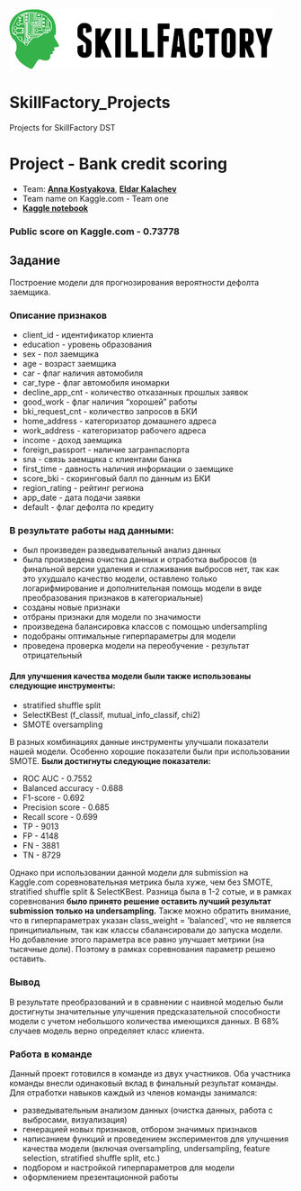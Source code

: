 ![Title PNG "Skill Factory"](./assets/skillfactory_logo.png)

# SkillFactory_Projects
Projects for SkillFactory DST

# Project - Bank credit scoring
- Team: **[Anna Kostyakova](https://github.com/anna-kostyakova)**, **[Eldar Kalachev](https://github.com/ekalachev)**
- Team name on Kaggle.com - Team one
- **[Kaggle notebook](https://www.kaggle.com/ekalachev/bank-credit-scoring-team-one)**

### Public score on Kaggle.com - 0.73778

## Задание
Построение модели для прогнозирования вероятности дефолта заемщика.

### Описание признаков
- client_id - идентификатор клиента
- education - уровень образования
- sex - пол заемщика
- age - возраст заемщика
- car - флаг наличия автомобиля
- car_type - флаг автомобиля иномарки
- decline_app_cnt - количество отказанных прошлых заявок
- good_work - флаг наличия “хорошей” работы
- bki_request_cnt - количество запросов в БКИ
- home_address - категоризатор домашнего адреса
- work_address - категоризатор рабочего адреса
- income - доход заемщика
- foreign_passport - наличие загранпаспорта
- sna - связь заемщика с клиентами банка
- first_time - давность наличия информации о заемщике
- score_bki - скоринговый балл по данным из БКИ
- region_rating - рейтинг региона
- app_date - дата подачи заявки
- default - флаг дефолта по кредиту

### В результате работы над данными:
- был произведен разведывательный анализ данных
- была произведена очистка данных и отработка выбросов (в финальной версии удаления и сглаживания выбросов нет, так как это ухудшало качество модели, оставлено только логарифмирование и дополнительная помощь модели в виде преобразования признаков в категориальные)
- созданы новые признаки
- отбраны признаки для модели по значимости
- произведена балансировка классов с помощью undersampling
- подобраны оптимальные гиперпараметры для модели
- проведена проверка модели на переобучение - результат отрицательный

#### Для улучшения качества модели были также использованы следующие инструменты:
- stratified shuffle split
- SelectKBest (f_classif, mutual_info_classif, chi2)
- SMOTE oversampling

В разных комбинациях данные инструменты улучшали показатели нашей модели. Особенно хорошие показатели были при использовании SMOTE. **Были достигнуты следующие показатели:**
- ROC AUC - 0.7552
- Balanced accuracy - 0.688
- F1-score - 0.692
- Precision score - 0.685
- Recall score - 0.699
- TP - 9013
- FP - 4148
- FN - 3881
- TN - 8729

Однако при использовании данной модели для submission на Kaggle.com соревновательная метрика была хуже, чем без SMOTE, stratified shuffle split & SelectKBest. Разница была в 1-2 сотые, и в рамках соревнования **было принято решение оставить лучший результат submission только на undersampling.**
Также можно обратить внимание, что в гиперпараметрах указан class_weight = 'balanced', что не является принципиальным, так как классы сбалансировали до запуска модели. Но добавление этого параметра все равно улучшает метрики (на тысячные доли). Поэтому в рамках соревнования параметр решено оставить.

### Вывод
В результате преобразований и в сравнении с наивной моделью были достигнуты значительные улучшения предсказательной способности модели с учетом небольшого количества имеющихся данных. В 68% случаев модель верно определяет класс клиента.

### Работа в команде
Данный проект готовился в команде из двух участников. Оба участника команды внесли одинаковый вклад в финальный результат команды. Для отработки навыков каждый из членов команды занимался:
- разведывательным анализом данных (очистка данных, работа с выбросами, визуализация)
- генерацией новых признаков, отбором значимых признаков
- написанием функций и проведением экспериментов для улучшения качества модели (включая oversampling, undersampling, feature selection, stratified shuffle split, etc.)
- подбором и настройкой гиперпараметров для модели
- оформлением презентационной работы
